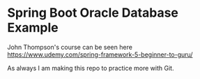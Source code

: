 # Spring Boot Oracle Database Example

John Thompson's course can be seen here https://www.udemy.com/spring-framework-5-beginner-to-guru/

As always I am making this repo to practice more with Git.